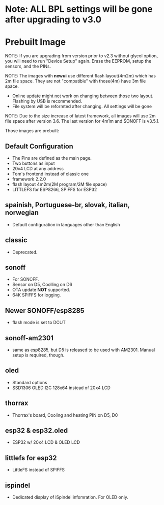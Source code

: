# **Note: ALL BPL settings will be gone after upgrading to v3.0**

# Prebuilt Image

NOTE: If you are upgrading from version prior to v2.3 without glycol option, you will need to run "Device Setup" again. Erase the EEPROM, setup the sensors, and the PINs.


NOTE: The images with **newui** use different flash layout(4m2m) which has 2m file space. They are not "compatible" with those(4m) have 3m file space.  
 * Online update might not work on changing between those two layout. Flashing by USB is recommended.
 * File system will be reformted after changing. All settings will be gone

NOTE: Due to the size increase of latest framework, all images will use 2m file space after version 3.6. The last version for 4m1m and SONOFF is v3.5.1. 

Those images are prebuilt:
## Default Configuration
 * The Pins are defined as the main page.
 * Two buttons as input
 * 20x4 LCD at any address
 * Tom's frontend instead of classic one
 * framework 2.2.0
 * flash layout 4m2m(2M program/2M file space)
 * LITTLEFS for ESP8266, SPIFFS for ESP32

## spainish, Portuguese-br, slovak, italian, norwegian
 * Default configuration in languages other than English

## classic
 * Deprecated.


## sonoff
 * For SONOFF.
 * Sensor on D5, Coolling on D6 
 * OTA update **NOT** supported.
 * 64K SPIFFS for logging.


## Newer SONOFF/esp8285
 * flash mode is set to DOUT

## sonoff-am2301
 * same as esp8285, but D5 is released to be used with AM2301. Manual setup is required, though. 


## oled
 * Standard options
 * SSD1306 OLED I2C 128x64 instead of 20x4 LCD

## thorrax
 * Thorrax's board, Cooling and heating PIN on D5, D0

## esp32 & esp32.oled
 * ESP32 w/ 20x4 LCD & OLED LCD

## littlefs for esp32
 * LittleFS instead of SPIFFS

## ispindel
 * Dedicated display of iSpindel infomration. For OLED only.